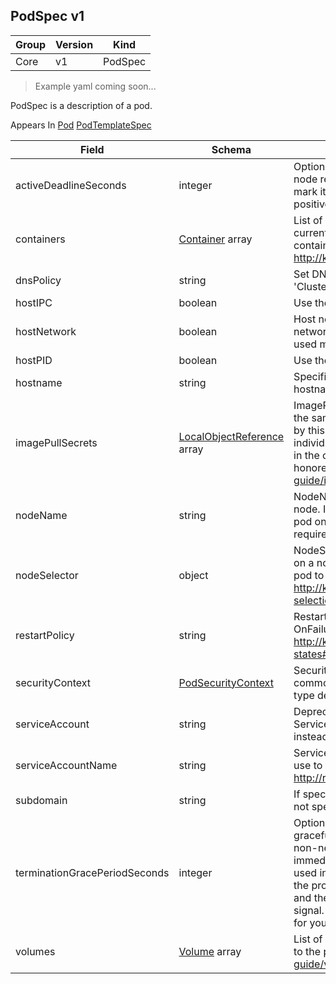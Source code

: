 ## PodSpec v1

Group        | Version     | Kind
------------ | ---------- | -----------
Core | v1 | PodSpec

> Example yaml coming soon...



PodSpec is a description of a pod.

<aside class="notice">
Appears In  <a href="#pod-v1">Pod</a>  <a href="#podtemplatespec-v1">PodTemplateSpec</a> </aside>

Field        | Schema     | Description
------------ | ---------- | -----------
activeDeadlineSeconds | integer | Optional duration in seconds the pod may be active on the node relative to StartTime before the system will actively try to mark it failed and kill associated containers. Value must be a positive integer.
containers | [Container](#container-v1) array | List of containers belonging to the pod. Containers cannot currently be added or removed. There must be at least one container in a Pod. Cannot be updated. More info: http://kubernetes.io/docs/user-guide/containers
dnsPolicy | string | Set DNS policy for containers within the pod. One of 'ClusterFirst' or 'Default'. Defaults to "ClusterFirst".
hostIPC | boolean | Use the host's ipc namespace. Optional: Default to false.
hostNetwork | boolean | Host networking requested for this pod. Use the host's network namespace. If this option is set, the ports that will be used must be specified. Default to false.
hostPID | boolean | Use the host's pid namespace. Optional: Default to false.
hostname | string | Specifies the hostname of the Pod If not specified, the pod's hostname will be set to a system-defined value.
imagePullSecrets | [LocalObjectReference](#localobjectreference-v1) array | ImagePullSecrets is an optional list of references to secrets in the same namespace to use for pulling any of the images used by this PodSpec. If specified, these secrets will be passed to individual puller implementations for them to use. For example, in the case of docker, only DockerConfig type secrets are honored. More info: http://kubernetes.io/docs/user-guide/images#specifying-imagepullsecrets-on-a-pod
nodeName | string | NodeName is a request to schedule this pod onto a specific node. If it is non-empty, the scheduler simply schedules this pod onto that node, assuming that it fits resource requirements.
nodeSelector | object | NodeSelector is a selector which must be true for the pod to fit on a node. Selector which must match a node's labels for the pod to be scheduled on that node. More info: http://kubernetes.io/docs/user-guide/node-selection/README
restartPolicy | string | Restart policy for all containers within the pod. One of Always, OnFailure, Never. Default to Always. More info: http://kubernetes.io/docs/user-guide/pod-states#restartpolicy
securityContext | [PodSecurityContext](#podsecuritycontext-v1) | SecurityContext holds pod-level security attributes and common container settings. Optional: Defaults to empty.  See type description for default values of each field.
serviceAccount | string | DeprecatedServiceAccount is a depreciated alias for ServiceAccountName. Deprecated: Use serviceAccountName instead.
serviceAccountName | string | ServiceAccountName is the name of the ServiceAccount to use to run this pod. More info: http://releases.k8s.io/HEAD/docs/design/service_accounts.md
subdomain | string | If specified, the fully qualified Pod hostname will be "<hostname>.<subdomain>.<pod namespace>.svc.<cluster domain>". If not specified, the pod will not have a domainname at all.
terminationGracePeriodSeconds | integer | Optional duration in seconds the pod needs to terminate gracefully. May be decreased in delete request. Value must be non-negative integer. The value zero indicates delete immediately. If this value is nil, the default grace period will be used instead. The grace period is the duration in seconds after the processes running in the pod are sent a termination signal and the time when the processes are forcibly halted with a kill signal. Set this value longer than the expected cleanup time for your process. Defaults to 30 seconds.
volumes | [Volume](#volume-v1) array | List of volumes that can be mounted by containers belonging to the pod. More info: http://kubernetes.io/docs/user-guide/volumes

